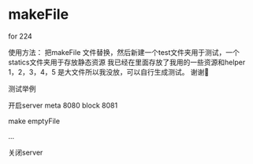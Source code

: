 # makeFile
for 224

使用方法：
把makeFile 文件替换，然后新建一个test文件夹用于测试，一个statics文件夹用于存放静态资源
我已经在里面存放了我用的一些资源和helper
1，2，3，4，5 是大文件所以我没放，可以自行生成测试。
谢谢🙏



测试举例

开启server meta 8080 block 8081

make emptyFile

...

关闭server